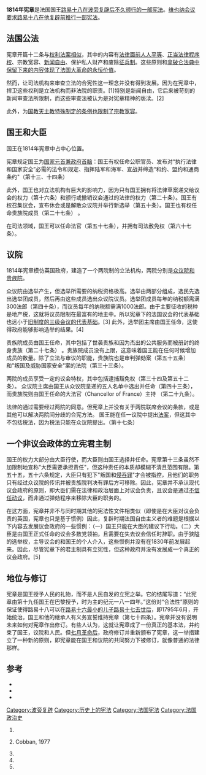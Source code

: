 **1814年宪章**是法国国王[路易十八在](../Page/路易十八.md "wikilink")[波旁复辟后不久颁行的一部宪法](../Page/波旁复辟.md "wikilink")。[维也纳会议要求路易十八在他复辟前推行一部宪法](../Page/维也纳会议.md "wikilink")。

## 法国公法

宪章开篇十二条与[权利法案相似](https://zh.wikipedia.org/wiki/权利法案 "wikilink")，其中的内容有[法律面前人人平等](https://zh.wikipedia.org/wiki/法律面前人人平等 "wikilink")、[正当法律程序权](https://zh.wikipedia.org/wiki/正当法律程序 "wikilink")、宗教宽容、[新闻自由](../Page/新闻自由.md "wikilink")、保护私人财产和废除[征兵制](https://zh.wikipedia.org/wiki/征兵制 "wikilink")。这些原则和[拿破仑法典中保留下来的内容体现了](https://zh.wikipedia.org/wiki/拿破仑法典 "wikilink")[法国大革命的永恒价值](../Page/法国大革命.md "wikilink")。

然而，让司法机构来审查立法的合宪性这一理念并没有得到发展。因为在宪章中，捍卫这些权利是立法机构而非法院的职责。\[1\]特别是新闻自由，它后来被苛刻的新闻审查法所限制，而这些审查法被认为是对宪章精神的亵渎。\[2\]

此外，为[国教](https://zh.wikipedia.org/wiki/国教 "wikilink")[天主教特殊制定的条例也限制了宗教宽容](../Page/天主教.md "wikilink")。

## 国王和大臣

国王在1814年宪章中占中心位置。

宪章规定国王为[国家元首兼政府首脑](https://zh.wikipedia.org/wiki/国家元首 "wikilink")：国王有权任命公职官员、发布对“执行法律和国家安全”必需的法令和规定、指挥陆军和海军、宣战并缔造“和约、盟约和通商条约"（第十三、十四条）

此外，国王也对立法机构有巨大的影响力，因为只有国王拥有将法律草案递交给议会的权力（第十六条）和颁行或撤销议会通过的法律的权力（第二十条）。国王有权召集议会，宣布休会或是解散众议院并举行新选举（第五十条）。国王也有权任命贵族院成员（第二十七条）
。

在司法领域，国王可以任命法官（第五十七条），并拥有司法赦免权（第六十七条）。

## 议院

1814年宪章模仿英国政府，建造了一个两院制的立法机构，两院分别是[众议院和](../Page/众议院_\(法国\).md "wikilink")[贵族院](../Page/贵族院_\(法国\).md "wikilink")。

众议院由选举产生，但选举所需要的纳税资格极高。选举由两部分组成，选民先选出选举团成员，然后再由这些成员选出众议院议员。选举团成员每年的纳税额需满300法郎（第四十条），而议员每年的纳税额需满1000法郎。由于主要征收的税种是地产税，这就将议员限制在最富有的地主中。所以宪章下的法国议会的代表基础也远小于[旧制度的](../Page/旧制度.md "wikilink")[三级会议的代表基础](../Page/三级会议_\(法兰西\).md "wikilink")。\[3\]
此外，选举团主席由国王任命，这使得政府能够影响选举的结果。\[4\]

贵族院成员由国王任命，其中包括了世袭贵族和因为杰出的公共服务而被册封的终身贵族（第二十七条）
。贵族院成员没有上限，这意味着国王能在任何时候增加成员的数量。除了立法与审议的职能，贵族院也是审判弹劾案（第五十五条）和"叛国及威胁国家安全"案的法院（第三十三条）。

两院的成员享受一定的议会特权，其中包括逮捕豁免权（第三十四及第五十二条）。
众议院主席由国王从众议院呈递的五人名单中选出并任命（第四十三条），而贵族院则由国王任命的大法官（Chancellor
of France）主持 （第二十九条）。

法律的通过需要经过两院的同意。但宪章上并没有关于两院联席会议的条款，或是其他可以解决两院间分歧的合宪方法。
国王能在任一议院中提出[法案](https://zh.wikipedia.org/wiki/法案 "wikilink")，但这其中不包括税法，因为税法只能在众议院提出。（第十七条）

## 一个非议会政体的立宪君主制

国王的权力大部分由大臣行使，而大臣则由国王选择并任命。宪章第十三条虽然不加限制地宣称"大臣需要承担责任"，但这种责任的本质却模糊不清且范围有限。第五十五，五十六条规定，大臣只有犯下"叛国和[侵吞罪](https://zh.wikipedia.org/wiki/侵吞 "wikilink")"才会被指控，且他们的职务只有经过众议院的传讯并被贵族院判决有罪后方可移除。因此，宪章并不承认现代议会政府的原则，即大臣们需在法律和政治层面上对议会负责，且议会是通过[不信任动议](../Page/不信任动议.md "wikilink")，而非通过弹劾程序来移除大臣的职务的。

在这方面，宪章并非不与同时期其他的宪法性文件相类似（即使是在大臣对议会负责的英国，宪章也只是基于惯例）因此，复辟时期法国自由主义者的难题是根据以下内容去发展议会政府的一些惯例：（一）国王只能在大臣的建议下行动。（二）大臣是由国王正式任命的议会多数党领袖，且需要在失去议会信任时辞职。由于狭隘的选举权，主导议会的和国王的个人介入，这些惯例并没有在1830年前发展起来。因此，尽管宪章下的君主制具有立宪性，但这种政府并没有发展成一个真正的议会政府。\[5\]

## 地位与修订

宪章是国王授予人民的礼物，而不是人民自发的立宪之举。它的结尾写道：“此宪章由第十九任国王在巴黎授予，时为主的纪元一八一四年。”这份对“合法性”原则的保证使得路易十八可以在[路易十六最小的儿子](../Page/路易十六.md "wikilink")[路易十七去世后](../Page/路易十七.md "wikilink")，即1795年6月，开始统治。国王和他的继承人有义务宣誓维持宪章（第七十四条）。宪章并没有说明未来如何对宪章作出修订。有些人认为，这就让宪章成了一份真正的基本法，并约束了国王，议院和人民。但[七月革命后](https://zh.wikipedia.org/wiki/七月革命 "wikilink")，政府修订并重新颁布了宪章，这一举措建立了一种新的原则，即宪章能在国王和议院的共同努力下被修订，就像普通的法律那样。

## 参考

  -
  -
  -
[Category:波旁复辟](https://zh.wikipedia.org/wiki/Category:波旁复辟 "wikilink")
[Category:历史上的宪法](https://zh.wikipedia.org/wiki/Category:历史上的宪法 "wikilink")
[Category:法国宪法](https://zh.wikipedia.org/wiki/Category:法国宪法 "wikilink")
[Category:法国政治史](https://zh.wikipedia.org/wiki/Category:法国政治史 "wikilink")

1.

2.  Cobban, 1977

3.

4.
5.